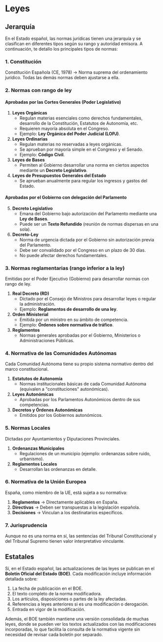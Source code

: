 # Leyes

## Jerarquía

En el Estado español, las normas jurídicas tienen una jerarquía y se clasifican en diferentes tipos según su rango y autoridad emisora. A continuación, te detallo los principales tipos de normas:

### 1. Constitución

Constitución Española (CE, 1978) → Norma suprema del ordenamiento jurídico. Todas las demás normas deben ajustarse a ella.

### 2. Normas con rango de ley

#### Aprobadas por las Cortes Generales (Poder Legislativo)

1. **Leyes Orgánicas**
    - Regulan materias esenciales como derechos fundamentales, desarrollo de la Constitución, Estatutos de Autonomía, etc.
    - Requieren mayoría absoluta en el Congreso.
    - Ejemplo: **Ley Orgánica del Poder Judicial (LOPJ)**.
2. **Leyes Ordinarias**
    - Regulan materias no reservadas a leyes orgánicas.
    - Se aprueban por mayoría simple en el Congreso y el Senado.
    - Ejemplo: **Código Civil**.
3. **Leyes de Bases**
    - Permiten al Gobierno desarrollar una norma en ciertos aspectos mediante un **Decreto Legislativo**.
4. **Leyes de Presupuestos Generales del Estado**
    - Se aprueban anualmente para regular los ingresos y gastos del Estado.

#### Aprobadas por el Gobierno con delegación del Parlamento

5. **Decreto Legislativo**
    - Emana del Gobierno bajo autorización del Parlamento mediante una **Ley de Bases**.
    - Puede ser un **Texto Refundido** (reunión de normas dispersas en una sola).
6. **Decreto-Ley**
    - Norma de urgencia dictada por el Gobierno sin autorización previa del Parlamento.
    - Debe ser convalidado por el Congreso en un plazo de 30 días.
    - No puede afectar derechos fundamentales.

### 3. Normas reglamentarias (rango inferior a la ley)

Emitidas por el Poder Ejecutivo (Gobierno) para desarrollar normas con rango de ley.

1. **Real Decreto (RD)**
    - Dictado por el Consejo de Ministros para desarrollar leyes o regular la administración.
    - Ejemplo: **Reglamentos de desarrollo de una ley**.
2. **Orden Ministerial**
    - Emitida por un ministro en su ámbito de competencia.
    - Ejemplo: **Órdenes sobre normativa de tráfico**.
3. **Reglamentos**
    - Normas generales aprobadas por el Gobierno, Ministerios o Administraciones Públicas.

### 4. Normativa de las Comunidades Autónomas

Cada Comunidad Autónoma tiene su propio sistema normativo dentro del marco constitucional.

1. **Estatutos de Autonomía**
    - Normas institucionales básicas de cada Comunidad Autónoma (equivalen a "constituciones" autonómicas).
2. **Leyes Autonómicas**
    - Aprobadas por los Parlamentos Autonómicos dentro de sus competencias.
3. **Decretos y Órdenes Autonómicas**
    - Emitidos por los Gobiernos autonómicos.

### 5. Normas Locales

Dictadas por Ayuntamientos y Diputaciones Provinciales.

1. **Ordenanzas Municipales**
    - Regulaciones de un municipio (ejemplo: ordenanzas sobre ruido, urbanismo).
2. **Reglamentos Locales**
    - Desarrollan las ordenanzas en detalle.

### 6. Normativa de la Unión Europea

España, como miembro de la UE, está sujeta a su normativa:

1. **Reglamentos** → Directamente aplicables en España.
2. **Directivas** → Deben ser transpuestas a la legislación española.
3. **Decisiones** → Vinculan a los destinatarios específicos.

### 7. Jurisprudencia

Aunque no es una norma en sí, las sentencias del Tribunal Constitucional y del Tribunal Supremo tienen valor interpretativo vinculante.

## Estatales

Sí, en el Estado español, las actualizaciones de las leyes se publican en el **Boletín Oficial del Estado (BOE)**. Cada modificación incluye información detallada sobre:

1. La fecha de publicación en el BOE.
2. El texto completo de la norma modificadora.
3. Los artículos, disposiciones o partes de la ley afectadas.
4. Referencias a leyes anteriores si es una modificación o derogación.
5. Entrada en vigor de la modificación.

Además, el BOE también mantiene una versión consolidada de muchas leyes, donde se pueden ver los textos actualizados con las modificaciones incorporadas, lo que facilita la consulta de la normativa vigente sin necesidad de revisar cada boletín por separado.
